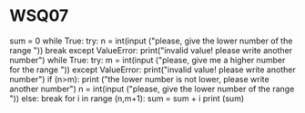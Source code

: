 # WSQ07
sum = 0
while True:
    try:
        n = int(input ("please, give the lower number of the range "))
        break
    except ValueError:
        print("invalid value! please write another number")
while True:
    try:
        m = int(input ("please, give me a higher number for the range "))
    except ValueError:
        print("invalid value! please write another number")
    if (n>m):
        print ("the lower number is not lower, please write another number")
        n = int(input ("please, give the lower number of the range "))
    else:
        break
for i in range (n,m+1):
    sum = sum + i
print (sum)
